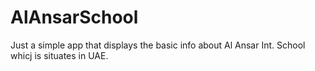 # AlAnsarSchool

Just a simple app that displays the basic info about Al Ansar Int. School whicj is situates in UAE.
